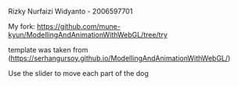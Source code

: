 Rizky Nurfaizi Widyanto - 2006597701

My fork: https://github.com/mune-kyun/ModellingAndAnimationWithWebGL/tree/try

template was taken from (https://serhangursoy.github.io/ModellingAndAnimationWithWebGL/)

Use the slider to move each part of the dog
